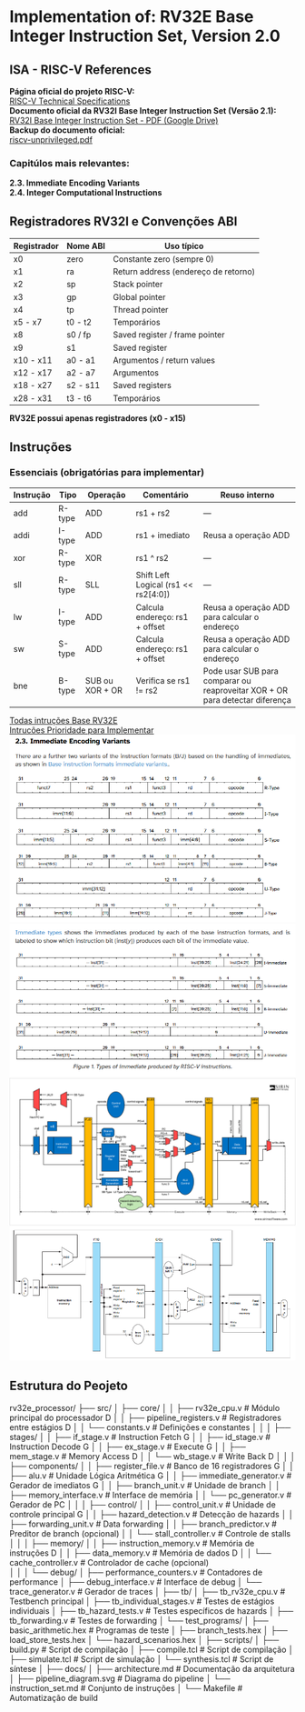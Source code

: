 # Implementation of: RV32E Base Integer Instruction Set, Version 2.0


## ISA - RISC-V References

**Página oficial do projeto RISC-V:**  
  [RISC-V Technical Specifications](https://lf-riscv.atlassian.net/wiki/spaces/HOME/pages/16154769/RISC-V+Technical+Specifications)  
**Documento oficial da RV32I Base Integer Instruction Set (Versão 2.1):**  
  [RV32I Base Integer Instruction Set - PDF (Google Drive)](https://drive.google.com/file/d/1uviu1nH-tScFfgrovvFCrj7Omv8tFtkp/view?pli=1)  
**Backup do documento oficial:**  
  [riscv-unprivileged.pdf](docs/riscv-unprivileged.pdf)


### Capitúlos mais relevantes:  
**2.3. Immediate Encoding Variants**  
**2.4. Integer Computational Instructions**


## Registradores RV32I e Convenções ABI

| Registrador | Nome ABI | Uso típico                          |
|-------------|----------|-----------------------------------|
| x0          | zero     | Constante zero (sempre 0)          |
| x1          | ra       | Return address (endereço de retorno) |
| x2          | sp       | Stack pointer                     |
| x3          | gp       | Global pointer                   |
| x4          | tp       | Thread pointer                  |
| x5 - x7     | t0 - t2  | Temporários                     |
| x8          | s0 / fp  | Saved register / frame pointer    |
| x9          | s1       | Saved register                  |
| x10 - x11   | a0 - a1  | Argumentos / return values         |
| x12 - x17   | a2 - a7  | Argumentos                    |
| x18 - x27   | s2 - s11 | Saved registers |
| x28 - x31   | t3 - t6  | Temporários  |

**RV32E possui apenas registradores (x0 - x15)**


## Instruções


### Essenciais (obrigatórias para implementar)

| Instrução | Tipo   | Operação | Comentário                               | Reuso interno                                                      |
|-----------|--------|----------|-----------------------------------------|-------------------------------------------------------------------|
| add       | R-type | ADD      | rs1 + rs2                              | —                                                                 |
| addi      | I-type | ADD      | rs1 + imediato                         | Reusa a operação ADD                                               |
| xor       | R-type | XOR      | rs1 ^ rs2                             | —                                                                 |
| sll       | R-type | SLL      | Shift Left Logical (rs1 << rs2[4:0]) | —                                                                 |
| lw        | I-type | ADD      | Calcula endereço: rs1 + offset          | Reusa a operação ADD para calcular o endereço                      |
| sw        | S-type | ADD      | Calcula endereço: rs1 + offset          | Reusa a operação ADD para calcular o endereço                      |
| bne       | B-type | SUB ou XOR + OR | Verifica se rs1 != rs2                  | Pode usar SUB para comparar ou reaproveitar XOR + OR para detectar diferença |


[Todas intruções Base RV32E](/docs/rv32e_instrucoes_base_priority.md)  
[Intrucões Prioridade para Implementar](/docs/rv32e_instrucoes_base_priority.md)  
![Encoding](/docs/encoding.png)  
![Encoding Imediate variantes](/docs//encoding_imediate_variant.png)  
![Pipeline](/docs/risc-v-pipeline.svg)  
![Datapath](/docs/risc-v-dartapath.png)


## Estrutura do Peojeto

rv32e_processor/
├── src/
│   ├── core/
│   │   ├── rv32e_cpu.v                 # Módulo principal do processador   D
│   │   ├── pipeline_registers.v        # Registradores entre estágios      D
│   │   └── constants.v                 # Definições e constantes
│   │
│   ├── stages/
│   │   ├── if_stage.v                  # Instruction Fetch                 G
│   │   ├── id_stage.v                  # Instruction Decode                G
│   │   ├── ex_stage.v                  # Execute                           G
│   │   ├── mem_stage.v                 # Memory Access                     D
│   │   └── wb_stage.v                  # Write Back                        D
│   │
│   ├── components/
│   │   ├── register_file.v             # Banco de 16 registradores         G
│   │   ├── alu.v                       # Unidade Lógica Aritmética         G
│   │   ├── immediate_generator.v       # Gerador de imediatos              G
│   │   ├── branch_unit.v               # Unidade de branch
│   │   ├── memory_interface.v          # Interface de memória
│   │   └── pc_generator.v              # Gerador de PC
│   │
│   ├── control/
│   │   ├── control_unit.v              # Unidade de controle principal     G
│   │   ├── hazard_detection.v          # Detecção de hazards
│   │   ├── forwarding_unit.v           # Data forwarding
│   │   ├── branch_predictor.v          # Preditor de branch (opcional)
│   │   └── stall_controller.v          # Controle de stalls
│   │
│   ├── memory/
│   │   ├── instruction_memory.v        # Memória de instruções             D
│   │   ├── data_memory.v               # Memória de dados                  D
│   │   └── cache_controller.v          # Controlador de cache (opcional)   
│   │
│   └── debug/
│       ├── performance_counters.v      # Contadores de performance
│       ├── debug_interface.v           # Interface de debug
│       └── trace_generator.v           # Gerador de traces
│
├── tb/
│   ├── tb_rv32e_cpu.v                  # Testbench principal
│   ├── tb_individual_stages.v          # Testes de estágios individuais
│   ├── tb_hazard_tests.v               # Testes específicos de hazards
│   ├── tb_forwarding.v                 # Testes de forwarding
│   └── test_programs/
│       ├── basic_arithmetic.hex        # Programas de teste
│       ├── branch_tests.hex
│       ├── load_store_tests.hex
│       └── hazard_scenarios.hex
│
├── scripts/
│   ├── build.py                        # Script de compilação
│   ├── compile.tcl                     # Script de compilação
│   ├── simulate.tcl                    # Script de simulação
│   └── synthesis.tcl                   # Script de síntese
│
├── docs/
│   ├── architecture.md                 # Documentação da arquitetura
│   ├── pipeline_diagram.svg            # Diagrama do pipeline
│   └── instruction_set.md              # Conjunto de instruções
│
└── Makefile                            # Automatização de build